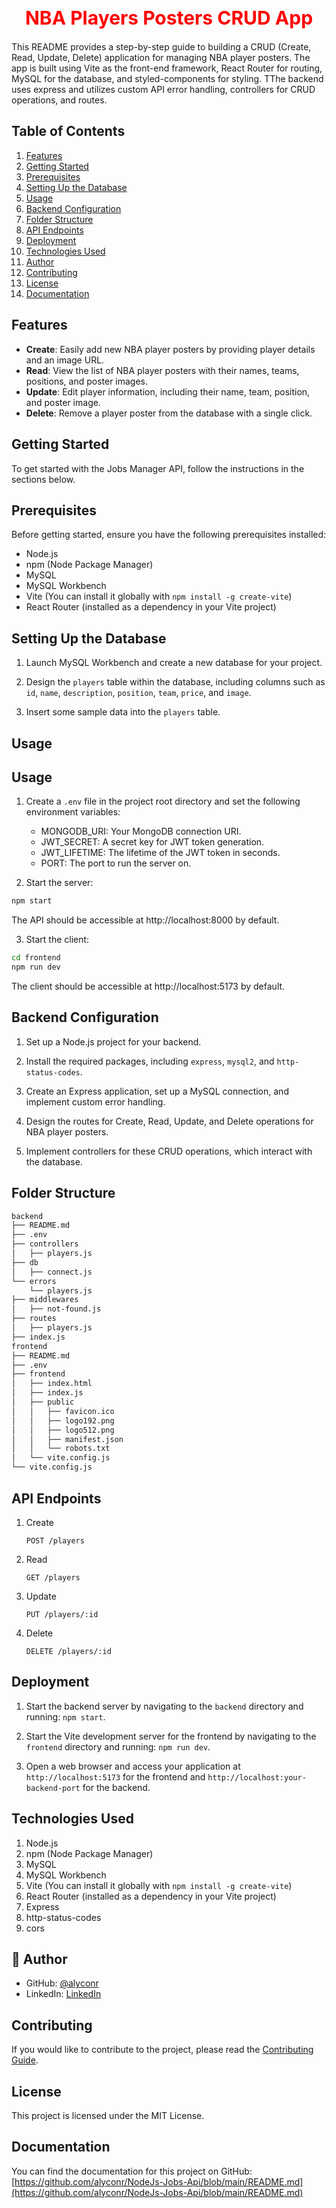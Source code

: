 <div align="center">
 <h1 style="font-size: 30px; color: #FF0000">NBA Players Posters CRUD App </h1>
 </div>


This README provides a step-by-step guide to building a CRUD (Create, Read, Update, Delete) application for managing NBA player posters. The app is built using Vite as the front-end framework, React Router for routing, MySQL for the database, and styled-components for styling. TThe backend uses express and utilizes custom API error handling, controllers for CRUD operations, and routes.

## Table of Contents

1. [Features](#features)
2. [Getting Started](#getting-started)
3. [Prerequisites](#prerequisites)
4. [Setting Up the Database](#setting-up-the-database)
5. [Usage](#usage)
6. [Backend Configuration](#backend-configuration)
7. [Folder Structure](#folder-structure)
8. [API Endpoints](#api-endpoints)
9. [Deployment](#deployment)
10. [Technologies Used](#technologies-used)
11. [Author](#author)
12. [Contributing](#contributing)
13. [License](#license)
14. [Documentation](#documentation)

## Features


- **Create**: Easily add new NBA player posters by providing player details and an image URL.
- **Read**: View the list of NBA player posters with their names, teams, positions, and poster images.
- **Update**: Edit player information, including their name, team, position, and poster image.
- **Delete**: Remove a player poster from the database with a single click.

## Getting Started

To get started with the Jobs Manager API, follow the instructions in the sections below.

## Prerequisites

Before getting started, ensure you have the following prerequisites installed:

- Node.js
- npm (Node Package Manager)
- MySQL
- MySQL Workbench
- Vite (You can install it globally with `npm install -g create-vite`)
- React Router (installed as a dependency in your Vite project)

## Setting Up the Database


1. Launch MySQL Workbench and create a new database for your project.

2. Design the `players` table within the database, including columns such as `id`, `name`, `description`,  `position`, `team`, `price`, and `image`.

3. Insert some sample data into the `players` table.

## Usage


## Usage

1. Create a `.env` file in the project root directory and set the following environment variables:

   * MONGODB_URI: Your MongoDB connection URI.
   * JWT_SECRET: A secret key for JWT token generation.
   * JWT_LIFETIME: The lifetime of the JWT token in seconds.
   * PORT: The port to run the server on.

2. Start the server:
```bash
npm start
```
The API should be accessible at http://localhost:8000 by default.

3. Start the client:
```bash
cd frontend
npm run dev
```
The client should be accessible at http://localhost:5173 by default.


## Backend Configuration


1. Set up a Node.js project for your backend.

2. Install the required packages, including `express`, `mysql2`, and `http-status-codes`.

3. Create an Express application, set up a MySQL connection, and implement custom error handling.

4. Design the routes for Create, Read, Update, and Delete operations for NBA player posters.

5. Implement controllers for these CRUD operations, which interact with the database.


## Folder Structure


```bash
backend
├── README.md
├── .env
├── controllers
│   ├── players.js
├── db
│   ├── connect.js
└── errors
    └── players.js
├── middlewares
│   ├── not-found.js
├── routes 
│   ├── players.js
├── index.js      
frontend
├── README.md
├── .env
├── frontend
│   ├── index.html
│   ├── index.js
│   ├── public
│   │   ├── favicon.ico
│   │   ├── logo192.png
│   │   ├── logo512.png
│   │   ├── manifest.json
│   │   └── robots.txt
│   └── vite.config.js
└── vite.config.js
```


## API Endpoints

1. Create
    ```
    POST /players
    
    ```
2. Read
    ```
    GET /players

    ```
3. Update

    ```
    PUT /players/:id

    ```
4. Delete

    ```
    DELETE /players/:id
    ```

## Deployment


1. Start the backend server by navigating to the `backend` directory and running: `npm start`.

2. Start the Vite development server for the frontend by navigating to the `frontend` directory and running: `npm run dev`.

3. Open a web browser and access your application at `http://localhost:5173` for the frontend and `http://localhost:your-backend-port` for the backend.


## Technologies Used

1. Node.js
2. npm (Node Package Manager)
3. MySQL
4. MySQL Workbench
5. Vite (You can install it globally with `npm install -g create-vite`)
6. React Router (installed as a dependency in your Vite project)
7. Express
8. http-status-codes
9. cors

## 👤 Author


- GitHub: [@alyconr](https://github.com/alyconr)
- LinkedIn: [LinkedIn](https://www.linkedin.com/in/jeysson-aly-contreras/)

## Contributing

If you would like to contribute to the project, please read the [Contributing Guide](https://github.com/alyconr/NodeJs-Jobs-Api/blob/main/CONTRIBUTING.md).


## License

This project is licensed under the MIT License.

## Documentation

You can find the documentation for this project on GitHub: [https://github.com/alyconr/NodeJs-Jobs-Api/blob/main/README.md](https://github.com/alyconr/NodeJs-Jobs-Api/blob/main/README.md)



